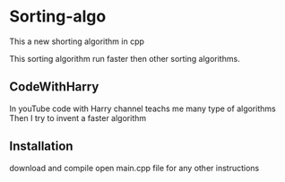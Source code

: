 # Sorting-algo
This a new shorting algorithm in cpp


This sorting algorithm run faster then other 
sorting algorithms.

## CodeWithHarry 
In youTube code with Harry channel teachs me many type of algorithms 
Then I try to invent a faster algorithm

## Installation 
download and compile open main.cpp file for any other instructions 
